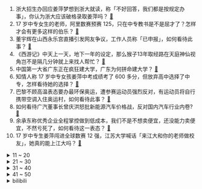 1. 浙大招生办回应姜萍梦想到浙大就读，称「不好回答，我们都是按规定办事」，你认为浙大应该破格录取姜萍吗？ [:link:](https://www.zhihu.com/question/658907381)
2. 17 岁中专女生的老师，阿里数赛预赛 125，只在中专教书是不是屈才了？怎样才会有更多这样的伯乐？ [:link:](https://www.zhihu.com/question/658842271)
3. 董宇辉在山西永乐宫直播引发网友争议，工作人员称「已申报」，如何看待此事？ [:link:](https://www.zhihu.com/question/658848581)
4. 《西游记》中天上一天，地下一年的设定，那么猴子13年取经路在天庭神仙视角岂不是隔几分钟就上来找人帮忙？ [:link:](https://www.zhihu.com/question/657638968)
5. 中国第一大省广东正在疯狂建大学，广东为何拼命建大学？ [:link:](https://www.zhihu.com/question/658565168)
6. 知情人称 17 岁中专女孩姜萍中考成绩考了 600 多分，但放弃高中选择了中专，怎样看待她的选择？ [:link:](https://www.zhihu.com/question/658931654)
7. 巴黎不顾高温表态要办最环保奥运，遭参赛运动员强烈反对，有运动员将自行携带空调入住奥运村，如何看待此事？ [:link:](https://www.zhihu.com/question/658808045)
8. 如何看待广汽董事长曾庆洪怒批新能源汽车价格战，反对国内汽车行业内卷? [:link:](https://www.zhihu.com/question/658635148)
9. 余承东称优秀企业全程掌控做到低成本，我们不是不想卖便宜，还没能力卖便宜，不然亏死了，如何看待这一表态？ [:link:](https://www.zhihu.com/question/658929429)
10. 17 岁中专生姜萍闯进全球数赛 12 强，江苏大学喊话「来江大和你的老师做校友」，她真的能上江大吗？ [:link:](https://www.zhihu.com/question/658901962)
<details>
<summary>11 ~ 20</summary>

11. 如何评价汪苏泷在《歌手》第六期演唱《奢香夫人》？ [:link:](https://www.zhihu.com/question/658831196)
12. 为什么《庆余年》中，说陛下是昏君的言官会被杖刑击打身毙呢？ [:link:](https://www.zhihu.com/question/658733083)
13. 加沙一 8 岁女孩因营养不良死亡，新一轮巴以冲突已致超 1.5 万名儿童死亡，如何看待此事？ [:link:](https://www.zhihu.com/question/658824595)
14. 文笔挑战：出句：客往宾来多热闹，下联或续句诗怎么写？ [:link:](https://www.zhihu.com/question/658888368)
15. 人生到底是概率还是因果？眼前发生的所有事是必然还是偶然？ [:link:](https://www.zhihu.com/question/658737072)
16. 2024年5月M2同比增长7%，M1下降4.2%，M0增长11.7%，如何解读？ [:link:](https://www.zhihu.com/question/658918252)
17. 如果你有一个金苹果，赫尔墨斯让你选择谁是最美的女神但你是敝衣仙人你会给他们一个怎么样的诅咒？ [:link:](https://www.zhihu.com/question/656166646)
18. 你们都能想象出哪些极度阴间的超能力？ [:link:](https://www.zhihu.com/question/653201806)
19. 你看好阿里巴巴全球数学竞赛12强女孩姜萍在决赛中夺奖吗？她未来最好的出路在哪里？ [:link:](https://www.zhihu.com/question/658897187)
20. 如果充电达到了2-3元每度，100度电池包的充满费用也需要200-300元的时候电车还有人觉得省么？ [:link:](https://www.zhihu.com/question/658392561)
</details>
<details>
<summary>21 ~ 30</summary>

21. 哪位神仙能传授一下面试技巧？ [:link:](https://www.zhihu.com/question/648653364)
22. 大熊猫专家遭极端人员跟拍辱骂，并将其肖像上传网络制造网暴，熊猫中心已第一时间报警，如何看待网暴行为？ [:link:](https://www.zhihu.com/question/658882959)
23. 假如你的孩子长了一张老天爷追着喂饭的脸，你支持孩子进入娱乐圈吗？ [:link:](https://www.zhihu.com/question/637543471)
24. 长大后，你发现什么样的人不能深交？ [:link:](https://www.zhihu.com/question/340083676)
25. 欧美人是如何看待亚洲人的外貌的？ [:link:](https://www.zhihu.com/question/35201712)
26. 高考后报什么专业？ [:link:](https://www.zhihu.com/question/658273082)
27. 吉他和贝斯好学吗?看音乐番上头了想学? [:link:](https://www.zhihu.com/question/574087934)
28. 有哪些车内好物，是你开车必备的？ [:link:](https://www.zhihu.com/question/657826117)
29. 2024 欧洲杯揭幕战东道主德国队 5:1 大胜苏格兰队，如何评价这场比赛？ [:link:](https://www.zhihu.com/question/658743517)
30. 那些让你一眼惊鸿的句子，哪句触动了你？ [:link:](https://www.zhihu.com/question/657811987)
</details>
<details>
<summary>31 ~ 40</summary>

31. 当下形势看，是学金融好，还是学经济学好？ [:link:](https://www.zhihu.com/question/324234585)
32. 为什么老一辈人都觉得空调不能长时间吹？ [:link:](https://www.zhihu.com/question/611736271)
33. 2024 欧洲杯，你预测哪支球队会夺冠？ [:link:](https://www.zhihu.com/question/656342142)
34. 小公司上班是什么样的工作状态？ [:link:](https://www.zhihu.com/question/658116228)
35. 河南山东安徽面临旱情，北方多地午后地表温度或超 70℃，目前干旱情况怎么样？有哪些应对方式？ [:link:](https://www.zhihu.com/question/658793131)
36. 有个漂亮的妈妈是个什么样的体验？ [:link:](https://www.zhihu.com/question/497012780)
37. 怎么系统性地学习写网文？ [:link:](https://www.zhihu.com/question/657302046)
38. 你有哪些想对高中生说的话？ [:link:](https://www.zhihu.com/question/297376846)
39. 为什么蝙蝠那么可怕? [:link:](https://www.zhihu.com/question/283310742)
40. 如何评价综艺《歌手 2024》第六期歌手们的表现？ [:link:](https://www.zhihu.com/question/658749032)
</details>
<details>
<summary>41 ~ 50</summary>

41. 你还记得你的初恋么，现在有没有联系 ？ [:link:](https://www.zhihu.com/question/656708269)
42. “道”不可言传的根本原因是什么？ [:link:](https://www.zhihu.com/question/658839719)
43. G7 达成协议将以俄资产做抵押援乌，俄方警告：西方将遭到「最强烈报复」，如何看待俄方的此番言论？ [:link:](https://www.zhihu.com/question/658877867)
44. 如果有一天，你变成了你原来看不起的人，怎么办？ [:link:](https://www.zhihu.com/question/656923693)
45. 男生为什么喜欢健身? [:link:](https://www.zhihu.com/question/658785575)
46. 在今天，全世界最先进、最先锋的文学是什么样子的? [:link:](https://www.zhihu.com/question/655904966)
47. 风波之后，俞敏洪、董宇辉再次「合体直播」，未回应热点，与辉同行当天GMV超千万元，哪些信息值得关注？ [:link:](https://www.zhihu.com/question/658875582)
48. 放下一个爱过的人是什么感觉? [:link:](https://www.zhihu.com/question/658430032)
49. 有什么好听的文案吗? [:link:](https://www.zhihu.com/question/658469896)
50. 人工智能正在风口，未来想从事这方面工作推荐学什么专业？ [:link:](https://www.zhihu.com/question/658071118)
</details><details>
<summary>bilibili</summary>

</details>